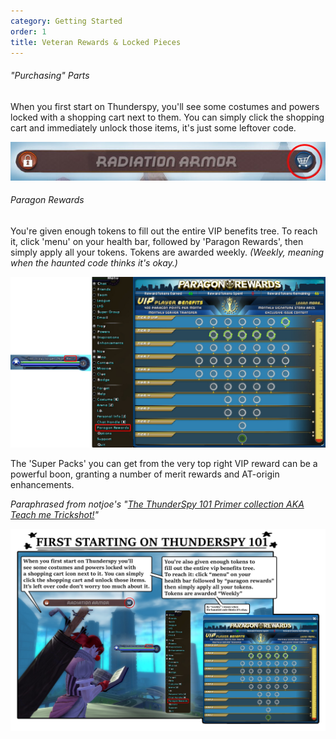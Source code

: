 ```yaml
---
category: Getting Started
order: 1
title: Veteran Rewards & Locked Pieces
---
```

###### "Purchasing" Parts

When you first start on Thunderspy, you'll see some costumes and powers locked with a shopping cart next to them. You can simply click the shopping cart and immediately unlock those items, it's just some leftover code.

![](/img/uploads/unlock.jpg)

###### Paragon Rewards

You're given enough tokens to fill out the entire VIP benefits tree. To reach it, click 'menu' on your health bar, followed by 'Paragon Rewards', then simply apply all your tokens. Tokens are awarded weekly. *(Weekly, meaning when the haunted code thinks it's okay.)*

![](/img/uploads/paragonrewards.png)

The 'Super Packs' you can get from the very top right VIP reward can be a powerful boon, granting a number of merit rewards and AT-origin enhancements.

*Paraphrased from notjoe's "[The ThunderSpy 101 Primer collection AKA Teach me Trickshot!](https://thunderspygaming.boards.net/thread/71/thunderspy-primer-collection-teach-trickshot)"*

![](/img/uploads/51104334458_0ce503b46c_k.jpg)